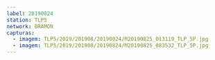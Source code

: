 ```yaml
---
label: 20190824
station: TLP5
network: BRAMON
capturas:
  - imagem: TLP5/2019/201908/20190824/M20190825_013119_TLP_5P.jpg
  - imagem: TLP5/2019/201908/20190824/M20190825_083532_TLP_5P.jpg
---
```

